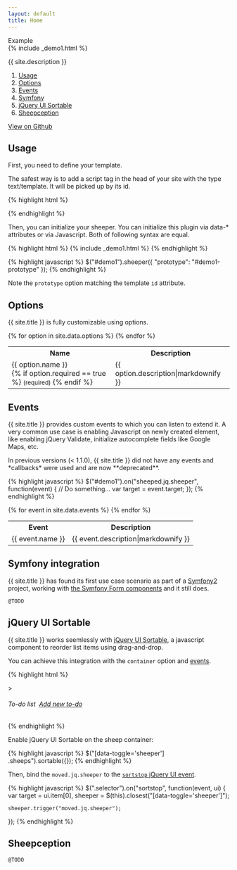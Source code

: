```yaml
---
layout: default
title: Home
---
```


<div class="card-demo">
  <div class="card-block">
    <div class="demo-label">Example</div>
    {% include _demo1.html %}
    <script id="demo1-prototype" type="text/template">
      {% include _template-demo.html %}
    </script>
  </div>
</div>

{{ site.description }}

1. [Usage](#usage)
2. [Options](#options)
3. [Events](#events)
4. [Symfony](#symfony-integration)
5. [jQuery UI Sortable](#jquery-ui-sortable)
6. [Sheepception](#sheepception)

<a href="{{ site.github.repo }}">
  View on Github
</a>

## Usage

First, you need to define your template.

The safest way is to add a script tag in the head of your site with the type text/template. It will be picked up by its id.

{% highlight html %}
<script id="demo1-prototype" type="text/template">
{% include _template-demo.html %}
</script>
{% endhighlight %}

Then, you can initialize your sheeper. You can initialize this plugin via data-* attributes or via Javascript. Both of following syntax are equal.

{% highlight html %}
  {% include _demo1.html %}
{% endhighlight %}

{% highlight javascript %}
$("#demo1").sheeper({
  "prototype": "#demo1-prototype"
});
{% endhighlight %}

Note the `prototype` option matching the template `id` attribute.

## Options

{{ site.title }} is fully customizable using options.

<table>
    <tr>
        <th>Name</th>
        <th>Description</th>
    </tr>
    {% for option in site.data.options %}
        <tr>
            <td>
                <span class="docs-highlight">
                    {{ option.name }}<br />
                    {% if option.required == true %}
                        <small class="docs-required">(required)</small>
                    {% endif %}
                </span>
            </td>
            <td>{{ option.description|markdownify }}</td>
        </tr>
    {% endfor %}
</table>

## Events

{{ site.title }} provides custom events to which you can listen to extend it. A very common use case is enabling Javascript on newly created element, like enabling jQuery Validate, initialize autocomplete fields like Google Maps, etc.

<div class="message">
  In previous versions (< 1.1.0), {{ site.title }} did not have any events and *callbacks* were used and are now **deprecated**.
</div>

{% highlight javascript %}
$("#demo1").on("sheeped.jq.sheeper", function(event) {
    // Do something...
    var target = event.target;
});
{% endhighlight %}

<table>
    <tr>
        <th>Event</th>
        <th>Description</th>
    </tr>
    {% for event in site.data.events %}
        <tr>
            <td>
                <span class="docs-highlight">{{ event.name }}</span>
            </td>
            <td>{{ event.description|markdownify }}</td>
        </tr>
    {% endfor %}
</table>

## Symfony integration

{{ site.title }} has found its first use case scenario as part of a [Symfony2](https://symfony.com/) project, working with [the Symfony Form components](http://symfony.com/doc/current/components/form/introduction.html) and it still does.

`@TODO`

## jQuery UI Sortable

{{ site.title }} works seemlessly with [jQuery UI Sortable](https://jqueryui.com/sortable/), a javascript component to reorder list items using drag-and-drop.

You can achieve this integration with the `container` option and [events](#events).

{% highlight html %}
<div
    id="demo2"
    data-toggle="sheeper"
    data-prototype="#demo1-prototype"
    data-container=".sheeps" <!-- Reference the div.sheeps below -->
>
  <h6>
    To-do list
    &nbsp;<a class="sheep-link" href="#">Add new to-do</a>
  </h6>
  <div class="sheeps">
    <!-- This div will hold sheeps that you create. -->
  </div>
</div>
{% endhighlight %}

Enable jQuery UI Sortable on the sheep container:

{% highlight javascript %}
$("[data-toggle='sheeper'] .sheeps").sortable({});
{% endhighlight %}

Then, bind the `moved.jq.sheeper` to the [`sortstop` jQuery UI event](http://api.jqueryui.com/sortable/#event-stop).

{% highlight javascript %}
$(".selector").on("sortstop", function(event, ui) {
    var target = ui.item[0],
        sheeper = $(this).closest("[data-toggle='sheeper']");

    sheeper.trigger("moved.jq.sheeper");
});
{% endhighlight %}

## Sheepception

`@TODO`

